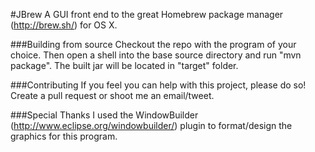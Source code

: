 #JBrew
A GUI front end to the great Homebrew package manager (http://brew.sh/) for OS X.

###Building from source
Checkout the repo with the program of your choice. Then open a shell into the base source directory and run "mvn package". The built jar will be located in "target" folder.

###Contributing
If you feel you can help with this project, please do so! Create a pull request or shoot me an email/tweet.

###Special Thanks
I used the WindowBuilder (http://www.eclipse.org/windowbuilder/) plugin to format/design the graphics for this program.